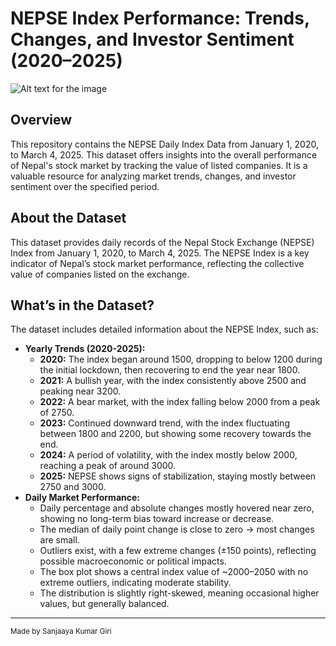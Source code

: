 # NEPSE Index Performance: Trends, Changes, and Investor Sentiment (2020–2025)
![Alt text for the image](path/to/your/image.jpg "Optional title for the image")

## Overview

This repository contains the NEPSE Daily Index Data from January 1, 2020, to March 4, 2025. This dataset offers insights into the overall performance of Nepal's stock market by tracking the value of listed companies. It is a valuable resource for analyzing market trends, changes, and investor sentiment over the specified period.

## About the Dataset

This dataset provides daily records of the Nepal Stock Exchange (NEPSE) Index from January 1, 2020, to March 4, 2025. The NEPSE Index is a key indicator of Nepal’s stock market performance, reflecting the collective value of companies listed on the exchange.

## What’s in the Dataset?

The dataset includes detailed information about the NEPSE Index, such as:

* **Yearly Trends (2020-2025):**
    * **2020:** The index began around 1500, dropping to below 1200 during the initial lockdown, then recovering to end the year near 1800.
    * **2021:** A bullish year, with the index consistently above 2500 and peaking near 3200.
    * **2022:** A bear market, with the index falling below 2000 from a peak of 2750.
    * **2023:** Continued downward trend, with the index fluctuating between 1800 and 2200, but showing some recovery towards the end.
    * **2024:** A period of volatility, with the index mostly below 2000, reaching a peak of around 3000.
    * **2025:** NEPSE shows signs of stabilization, staying mostly between 2750 and 3000.
* **Daily Market Performance:**
    * Daily percentage and absolute changes mostly hovered near zero, showing no long-term bias toward increase or decrease.
    * The median of daily point change is close to zero → most changes are small.
    * Outliers exist, with a few extreme changes (±150 points), reflecting possible macroeconomic or political impacts.
    * The box plot shows a central index value of ~2000–2050 with no extreme outliers, indicating moderate stability.
    * The distribution is slightly right-skewed, meaning occasional higher values, but generally balanced.

---

<sub>Made by Sanjaaya Kumar Giri</sub>
